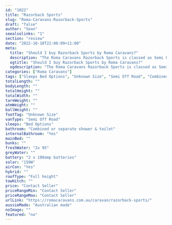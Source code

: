 ```yaml
---
id: "1022"
title: "Razorback Sports"
slug: "Roma-Caravans-Razorback-Sports"
draft: "false"
author: "Sean"
seealsolinks: "1"
section: "review"
date: "2022-10-10T22:00:09+11:00"
meta:
  title: "Should I buy Razorback Sports by Roma Caravans?"
  description: "The Roma Caravans Razorback Sports is classed as Semi Off Road, and sleeps Bed Options people. It is Australian made and comes in at Unknown Size. It generally has Combined or separate shower & toilet."
  ogtitle: "Should I buy Razorback Sports by Roma Caravans?"
  ogdescription: "The Roma Caravans Razorback Sports is classed as Semi Off Road, and sleeps Bed Options people. It is Australian made and comes in at Unknown Size. It generally has Combined or separate shower & toilet."
categories: ["Roma Caravans"]
tags: ["Sleeps Bed Options", "Unknown Size", "Semi Off Road", "Combined or separate shower & toilet", "Full height", "Price Unknown", "Australian made"]
totalLength: ""
bodyLength: ""
totalHeight: ""
totalWidth: ""
tareWeight: ""
atmWeight: ""
ballWeight: ""
footTag: "Unknown Size"
vanType: "Semi Off Road"
sleeps: "Bed Options"
bathroom: "Combined or separate shower & toilet"
internalBathroom: "Yes"
mainBed: ""
bunks: ""
freshWater: "2x 95"
greyWater: ""
battery: "2 x 100amp batteries"
solar: "150W"
airCon: "Yes"
hybrid: ""
roofType: "Full height"
towHitch: ""
price: "Contact Seller"
priceRangeMin: "Contact Seller"
priceRangeMax: "Contact Seller"
urlLink: "https://romacaravans.com.au/caravan/razorback-sports/"
aussieMade: "Australian made"
noImage: ""
featured: "no"
---
```

